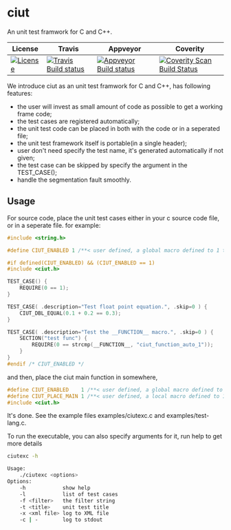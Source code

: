 ciut
====

An unit test framwork for C and C++.


License | Travis | Appveyor | Coverity
------- | ------ | -------- | --------
[![License](https://img.shields.io/badge/license-MIT-blue.svg)](https://github.com/yhfudev/cpp-ci-unit-test/blob/master/COPYING) | [![Travis Build status](https://travis-ci.org/yhfudev/cpp-ci-unit-test.svg?branch=master)](https://travis-ci.org/yhfudev/cpp-ci-unit-test) | [![Appveyor Build status](https://ci.appveyor.com/api/projects/status/d849gxe54umc9nmp/branch/master?svg=true)](https://ci.appveyor.com/project/yhfudev/cpp-ci-unit-test/branch/master) | [![Coverity Scan Build Status](https://scan.coverity.com/projects/12089/badge.svg)](https://scan.coverity.com/projects/yhfudev-cpp-ci-unit-test)


We introduce ciut as an unit test framwork for C and C++, has following features:

* the user will invest as small amount of code as possible to get a working frame code;
* the test cases are registered automatically;
* the unit test code can be placed in both with the code or in a seperated file;
* the unit test framework itself is portable(in a single header);
* user don't need specify the test name, it's generated automatically if not given;
* the test case can be skipped by specify the argument in the TEST_CASE();
* handle the segmentation fault smoothly.


Usage
-----

For source code, place the unit test cases either in your c source code file, or in a seperate file. for example:

```C
#include <string.h>

#define CIUT_ENABLED 1 /**< user defined, a global macro defined to 1 to active the unit test code */

#if defined(CIUT_ENABLED) && (CIUT_ENABLED == 1)
#include <ciut.h>

TEST_CASE() {
    REQUIRE(0 == 1);
}

TEST_CASE( .description="Test float point equation.", .skip=0 ) {
    CIUT_DBL_EQUAL(0.1 + 0.2 == 0.3);
}

TEST_CASE( .description="Test the __FUNCTION__ macro.", .skip=0 ) {
    SECTION("test func") {
        REQUIRE(0 == strcmp(__FUNCTION__, "ciut_function_auto_1"));
    }
}
#endif /* CIUT_ENABLED */
```

and then, place the ciut main function in somewhere,

```C
#define CIUT_ENABLED    1 /**< user defined, a global macro defined to 1 to active the unit test code */
#define CIUT_PLACE_MAIN 1 /**< user defined, a local macro defined to 1 to place main() inside a c file, use once */
#include <ciut.h>
```

It's done.
See the example files examples/ciutexc.c and examples/test-lang.c.

To run the executable, you can also specify arguments for it, run help to get more details
```bash
ciutexc -h

Usage:
    ./ciutexc <options>
Options:
    -h            show help
    -l            list of test cases
    -f <filter>   the filter string
    -t <title>    unit test title
    -x <xml file> log to XML file
    -c | -        log to stdout
```


